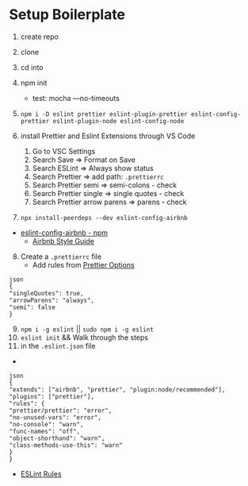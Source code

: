 # Setup Boilerplate
1. create repo
2. clone
3. cd into
4. npm init

   - test: mocha —no-timeouts

5. `npm i -D eslint prettier eslint-plugin-prettier eslint-config-prettier eslint-plugin-node eslint-config-node`

6. install Prettier and Eslint Extensions through VS Code

   1. Go to VSC Settings
   1. Search Save => Format on Save
   1. Search ESLint => Always show status
   1. Search Prettier => add path: `.prettierrc`
   1. Search Prettier semi => semi-colons - check
   1. Search Prettier single => single quotes - check
   1. Search Prettier arrow parens => parens - check

7. `npx install-peerdeps --dev eslint-config-airbnb`

- [eslint-config-airbnb - npm](https://www.npmjs.com/package/eslint-config-airbnb)
  - [Airbnb Style Guide](https://github.com/airbnb/javascript)

8. Create a `.prettierrc` file
   - Add rules from [Prettier Options](https://prettier.io/docs/en/options.html)


```
json
{
"singleQuotes": true,
"arrowParens": "always",
"semi": false
}
```
9. `npm i -g eslint` || `sudo npm i -g eslint`
10. `eslint init` && Walk through the steps
11. in the `.eslint.json` file

- 
```
json
{
"extends": ["airbnb", "prettier", "plugin:node/recommended"],
"plugins": ["prettier"],
"rules": {
"prettier/prettier": "error",
"no-unused-vars": "error",
"no-console": "warn",
"func-names": "off",
"object-shorthand": "warn",
"class-methods-use-this": "warn"
}
}
```
- [ESLint Rules](https://eslint.org/docs/rules/)

```
